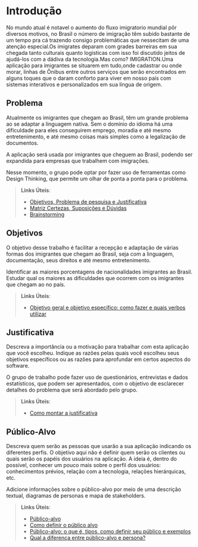 # Introdução

No mundo atual é notavel o aumento do fluxo imigratorio mundial pôr diversos motivos, no Brasil o número de imigração têm subido bastante de um tempo pra cá trazendo consigo problemáticas que nessecitam de uma atenção especial.Os imigrates deparam com grades barreiras em sua chegada tanto culturais quanto logisticas com isso foi discutido jeitos de ajudá-los com a dádiva da tecnologia.Mas como? IMIGRATION.Uma aplicação para imigrantes se situarem em tudo,onde cadastrar ou onde morar, linhas de Ônibus entre outros serviços que serão encontrados em alguns toques que o daram conforto para viver em nosso país com sistemas interativos e personalizados em sua língua de origem.
## Problema
Atualmente os imigrantes que chegam ao Brasil, têm um grande problema ao se adaptar a linguagem nativa. Sem o domínio do idioma há uma dificuldade para eles conseguirem emprego, moradia e até mesmo entretenimento, e até mesmo coisas mais simples como a legalização de documentos.

A aplicação será usada por imigrantes que cheguem ao Brasil, podendo ser expandida para empresas que trabalhem com imigrações. 

Nesse momento, o grupo pode optar por fazer uso  de ferramentas como Design Thinking, que permite um olhar de ponta a ponta para o problema.

> **Links Úteis**:
> - [Objetivos, Problema de pesquisa e Justificativa](https://medium.com/@versioparole/objetivos-problema-de-pesquisa-e-justificativa-c98c8233b9c3)
> - [Matriz Certezas, Suposições e Dúvidas](https://medium.com/educa%C3%A7%C3%A3o-fora-da-caixa/matriz-certezas-suposi%C3%A7%C3%B5es-e-d%C3%BAvidas-fa2263633655)
> - [Brainstorming](https://www.euax.com.br/2018/09/brainstorming/)

## Objetivos

O objetivo desse trabalho é facilitar a recepção e adaptação de várias formas dos imigrantes que chegam ao Brasil, seja com a linguagem, documentação, seus direitos e até mesmo entretenimento.

Identificar as maiores porcentagens de nacionalidades imigrantes ao Brasil.
Estudar qual os maiores as dificuldades que ocorrem com os imigrantes que chegam ao no país.
 
> **Links Úteis**:
> - [Objetivo geral e objetivo específico: como fazer e quais verbos utilizar](https://blog.mettzer.com/diferenca-entre-objetivo-geral-e-objetivo-especifico/)

## Justificativa

Descreva a importância ou a motivação para trabalhar com esta aplicação que você escolheu. Indique as razões pelas quais você escolheu seus objetivos específicos ou as razões para aprofundar em certos aspectos do software.

O grupo de trabalho pode fazer uso de questionários, entrevistas e dados estatísticos, que podem ser apresentados, com o objetivo de esclarecer detalhes do problema que será abordado pelo grupo.

> **Links Úteis**:
> - [Como montar a justificativa](https://guiadamonografia.com.br/como-montar-justificativa-do-tcc/)

## Público-Alvo

Descreva quem serão as pessoas que usarão a sua aplicação indicando os diferentes perfis. O objetivo aqui não é definir quem serão os clientes ou quais serão os papéis dos usuários na aplicação. A ideia é, dentro do possível, conhecer um pouco mais sobre o perfil dos usuários: conhecimentos prévios, relação com a tecnologia, relações
hierárquicas, etc.

Adicione informações sobre o público-alvo por meio de uma descrição textual, diagramas de personas e mapa de stakeholders.

> **Links Úteis**:
> - [Público-alvo](https://blog.hotmart.com/pt-br/publico-alvo/)
> - [Como definir o público alvo](https://exame.com/pme/5-dicas-essenciais-para-definir-o-publico-alvo-do-seu-negocio/)
> - [Público-alvo: o que é, tipos, como definir seu público e exemplos](https://klickpages.com.br/blog/publico-alvo-o-que-e/)
> - [Qual a diferença entre público-alvo e persona?](https://rockcontent.com/blog/diferenca-publico-alvo-e-persona/)
